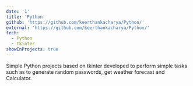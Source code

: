 ```yaml
---
date: '1'
title: 'Python'
github: 'https://github.com/keerthankacharya/Python/'
external: 'https://github.com/keerthankacharya/Python/'
tech:
  - Python
  - Tkinter
showInProjects: true
---
```


Simple Python projects based on tkinter developed to perform simple tasks such as to generate random passwords, get weather forecast and Calculator.
